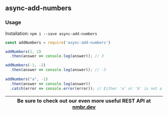 ## async-add-numbers

### Usage

Installation: `npm i --save async-add-numbers`

```javascript
const addNumbers = require('async-add-numbers')

addNumbers(1, 2)
  .then(answer => console.log(answer)); // 3

addNumbers(-1, -2)
  .then(answer => console.log(answer)); // -3
  
addNumbers("a", -1)
  .then(answer => console.log(answer))
  .catch(error => console.error(error)); // Either 'a' or 'b' is not a number
```


| Be sure to check out our even more useful REST API at [nmbr.dev](https://nmbr.dev/) |
| --- |